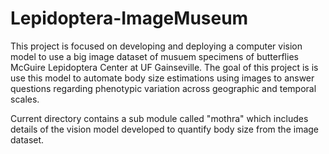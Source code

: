 # Lepidoptera-ImageMuseum
This project is focused on developing and deploying a computer vision model to use a big image dataset of musuem specimens of butterflies McGuire Lepidoptera Center at UF Gainseville. The goal of this project is is use this model to automate body size estimations using images to answer questions regarding phenotypic variation across geographic and temporal scales.

Current directory contains a sub module called "mothra" which includes details of the vision model developed to quantify body size from the image dataset.
